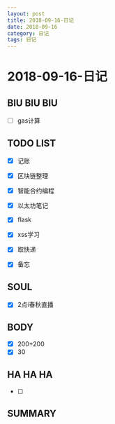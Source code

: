```yaml
---
layout: post
title: 2018-09-16-日记
date: 2018-09-16
category: 日记
tags: 日记
---
```

# 2018-09-16-日记
## BIU BIU BIU
- [ ] gas计算
 
## TODO LIST
- [x] 记账
- [x] 区块链整理
- [x] 智能合约编程
- [x] 以太坊笔记
- [x] flask
- [x] xss学习
- [x] 取快递
- [x] 备忘
 
 
## SOUL
- [x] 2点i春秋直播
 
## BODY
- [x] 200+200
- [x] 30
 
## HA HA HA
- [ ] 
 
## SUMMARY
 
 
